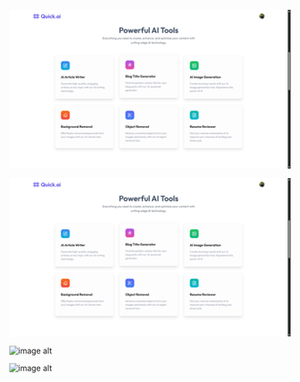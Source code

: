 ![image alt](https://github.com/TanishqSharma22/FlashAi/blob/e1fd6cf1d8735b35c5ec2f36dae12c6771ba9aad/Screenshot%202025-08-10%20010211.png)

![image alt](https://github.com/TanishqSharma22/FlashAi/blob/e1fd6cf1d8735b35c5ec2f36dae12c6771ba9aad/Screenshot%202025-08-10%20010211.png)

![image alt]()

![image alt]()

